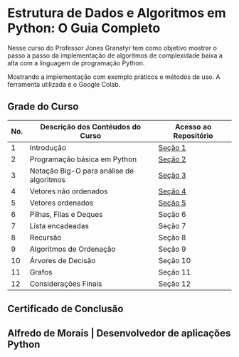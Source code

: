 # Estrutura de Dados e Algoritmos em Python: O Guia Completo

<p>Nesse curso do Professor Jones Granatyr tem como objetivo mostrar o passo a passo da implementação de algoritmos de complexidade baixa a alta com a linguagem de programação Python.</p>
<p>Mostrando a implementação com exemplo práticos e métodos de uso. A ferramenta utilizada é o Google Colab.</p>

## Grade do Curso


|No.|Descrição dos Contéudos do Curso         |Acesso ao Repositório|
|---|-----------------------------------------|---------------------|
|1  |Introdução                               |[Seção 1](https://github.com/alfmorais/estrutura_de_dados_em_python/tree/main/secao_1)              |
|2  |Programação básica em Python             |[Seção 2](https://github.com/alfmorais/estrutura_de_dados_em_python/tree/main/secao_2)              |
|3  |Notação Big-O para análise de algoritmos |[Seção 3](https://github.com/alfmorais/estrutura_de_dados_em_python/tree/main/secao_3)              |
|4  |Vetores não ordenados                    |[Seção 4](https://github.com/alfmorais/estrutura_de_dados_em_python/tree/main/secao_4)              |
|5  |Vetores ordenados                        |[Seção 5](https://github.com/alfmorais/estrutura_de_dados_em_python/tree/main/secao_5)              |
|6  |Pilhas, Filas e Deques                   |Seção 6              |
|7  |Lista encadeadas                         |Seção 7              |
|8  |Recursão                                 |Seção 8              |
|9  |Algoritmos de Ordenação                  |Seção 9              |
|10 |Árvores de Decisão                       |Seção 10             |
|11 |Grafos                                   |Seção 11             |
|12 |Considerações Finais                     |Seção 12             |

## Certificado de Conclusão


## Alfredo de Morais | Desenvolvedor de aplicações Python
